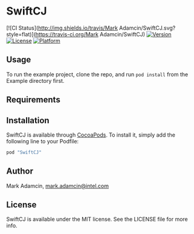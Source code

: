 # SwiftCJ

[![CI Status](http://img.shields.io/travis/Mark Adamcin/SwiftCJ.svg?style=flat)](https://travis-ci.org/Mark Adamcin/SwiftCJ)
[![Version](https://img.shields.io/cocoapods/v/SwiftCJ.svg?style=flat)](http://cocoapods.org/pods/SwiftCJ)
[![License](https://img.shields.io/cocoapods/l/SwiftCJ.svg?style=flat)](http://cocoapods.org/pods/SwiftCJ)
[![Platform](https://img.shields.io/cocoapods/p/SwiftCJ.svg?style=flat)](http://cocoapods.org/pods/SwiftCJ)

## Usage

To run the example project, clone the repo, and run `pod install` from the Example directory first.

## Requirements

## Installation

SwiftCJ is available through [CocoaPods](http://cocoapods.org). To install
it, simply add the following line to your Podfile:

```ruby
pod "SwiftCJ"
```

## Author

Mark Adamcin, mark.adamcin@intel.com

## License

SwiftCJ is available under the MIT license. See the LICENSE file for more info.
